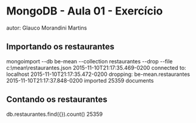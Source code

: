 # MongoDB - Aula 01 - Exercício
autor: Glauco Morandini Martins

## Importando os restaurantes

mongoimport --db be-mean --collection restaurantes --drop --file c:\\mean\\restaurantes.json
2015-11-10T21:17:35.469-0200    connected to: localhost
2015-11-10T21:17:35.472-0200    dropping: be-mean.restaurantes
2015-11-10T21:17:37.848-0200    imported 25359 documents

## Contando os restaurantes

db.restaurantes.find({}).count()
25359